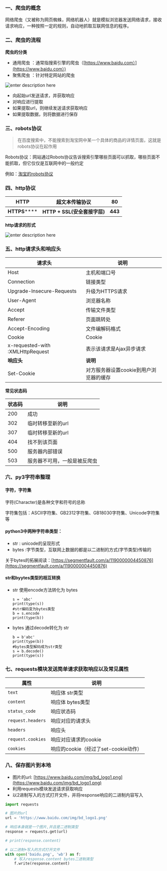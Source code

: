 ### 一、爬虫的概念

网络爬虫（又被称为网页蜘蛛，网络机器人）就是模拟浏览器发送网络请求，接收请求响应，一种按照一定的规则，自动地抓取互联网信息的程序。



### 二、爬虫的流程

**爬虫的分类**

- 通用爬虫 ：通常指搜索引擎的爬虫（[https://www.baidu.com）](https://www.baidu.com）)
- 聚焦爬虫 ：针对特定网站的爬虫

![enter description here](./images/TuringEmmy201811181542506082.png "TuringEmmy201811181542506082")


- 向起始url发送请求，并获取响应
- 对响应进行提取
- 如果提取url，则继续发送请求获取响应
- 如果提取数据，则将数据进行保存

### 三、robots协议

> 在百度搜索中，不能搜索到淘宝网中某一个具体的商品的详情页面，这就是robots协议在起作用

Robots协议：网站通过Robots协议告诉搜索引擎哪些页面可以抓取，哪些页面不能抓取，但它仅仅是互联网中的一般约定

例如：[淘宝的robots协议](https://www.taobao.com/robots.txt)

### 四、http协议

| HTTP          | 超文本传输协议                | 80      |
| ------------- | ---------------------- | ------- |
| **HTTPS****** | **HTTP + SSL(安全套接字层)** | **443** |

**http请求的形式**

![enter description here](./images/TuringEmmy201811181542506295.png "TuringEmmy201811181542506295")



### 五、http请求头和响应头

| 请求头                              | 说明                     |
| -------------------------------- | ---------------------- |
| Host                             | 主机和端口号                 |
| Connection                       | 链接类型                   |
| Upgrade-Insecure-Requests        | 升级为HTTPS请求             |
| User-Agent                       | 浏览器名称                  |
| Accept                           | 传输文件类型                 |
| Referer                          | 页面跳转处                  |
| Accept-Encoding                  | 文件编解码格式                |
| Cookie                           | Cookie                 |
| x-requested-with :XMLHttpRequest | 表示该请求是Ajax异步请求         |
| **响应头**                          | **说明**                 |
| Set-Cookie                       | 对方服务器设置cookie到用户浏览器的缓存 |

**常见状态码**

| 状态码  | 说明             |
| ---- | -------------- |
| 200  | 成功             |
| 302  | 临时转移至新的url     |
| 307  | 临时转移至新的url     |
| 404  | 找不到该页面         |
| 500  | 服务器内部错误        |
| 503  | 服务器不可用，一般是被反爬虫 |

### 六、py3字符串整理

#### 字符，字符集

字符(Character)是各种文字和符号的总称

字符集包括：ASCII字符集、GB2312字符集、GB18030字符集、Unicode字符集等

#### python3中两种字符串类型：

- str : unicode的呈现形式
- bytes :字节类型，互联网上数据的都是以二进制的方式(字节类型)传输的

关于bytes的拓展阅读：[https://segmentfault.com/a/1190000004450876](https://segmentfault.com/a/1190000004450876)

#### str和byytes类型的相互转换

- str 使用encode方法转化为 bytes

  ```
  s = 'abc'
  print(type(s))
  #str编码变为bytes类型
  b = s.encode
  print(type(b))
  ```

- bytes 通过decode转化为 str

  ```
  b = b'abc'
  print(type(b))
  #bytes类型解码成为str类型
  s = b.decode()
  print(type(s))
  ```

### 七、requests模块发送简单请求获取响应以及常见属性

| 属性                | 说明                         |
| ----------------- | -------------------------- |
| `text`            | 响应体 str类型                  |
| `content`         | 响应体 bytes类型                |
| `status_code`     | 响应状态码                      |
| `request.headers` | 响应对应的请求头                   |
| `headers`         | 响应头                        |
| `request.cookies` | 响应对应请求的cookie              |
| `cookies`         | 响应的cookie（经过了set-cookie动作） |

### 八、保存图片到本地

- 图片的url: [https://www.baidu.com/img/bd_logo1.png](https://www.baidu.com/img/bd_logo1.png)
- 利用requests模块发送请求获取响应
- 以2进制写入的方式打开文件，并将response响应的二进制内容写入

```python
import requests

# 图片的url
url = 'https://www.baidu.com/img/bd_logo1.png' 

# 响应本身就是一个图片,并且是二进制类型
response = requests.get(url) 

# print(response.content)

# 以二进制+写入的方式打开文件
with open('baidu.png', 'wb') as f: 
    # 写入response.content bytes二进制类型
    f.write(response.content)
```